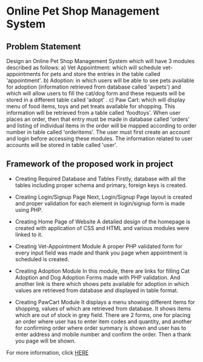 # Online Pet Shop Management System

##	Problem Statement

Design an Online Pet Shop Management System which will have 3 modules described as follows:
a)	Vet Appointment:  which will schedule vet-appointments for pets and store the entries in the table called 'appointment'.
b)	Adoption: in which users will be able to see pets available for adoption (information retrieved from database called 'avpets') and which will allow users to fill the cat/dog form and these requests will be stored in a different table called 'adopt' .
c)	Paw Cart: which will display menu of food items, toys and pet treats available for shopping. This information will be retrieved from a table called 'foodtoys'. When user places an order, then that entry must be made in database called 'orders' and listing of individual items in the order will be mapped according to order number in table called 'orderitems'.
The user must first create an account and login before accessing these modules. The information related to user accounts will be stored in table called 'user'.

##	Framework of the proposed work in project

* Creating Required Database and Tables 
Firstly, database with all the tables including proper schema and primary, foreign keys is created.

*	Creating Login/Signup Page
Next, Login/Signup Page layout is created and proper validation for each element in login/signup form is made using PHP.

*	Creating Home Page of Website
A detailed design of the homepage is created with application of CSS and HTML and various modules were linked to it.

*	Creating Vet-Appointment Module
A proper PHP validated form for every input field was made and thank you page when appointment is scheduled is created.

*	Creating Adoption Module
In this module, there are links for filling Cat Adoption and Dog Adoption Forms made with PHP validation. And another link is there which shows pets available for adoption in which values are retrieved from database and displayed in table format.

*	Creating PawCart Module
It displays a menu showing different items for shopping, values of which are retrieved from database. It shows items which are out of stock in grey field. There are 2 forms, one for placing an order where user has to enter item codes and quantity, and another for confirming order where order summary is shown and user has to enter address and mobile number and confirm the order. Then a thank you page will be shown.

For more information, click <a href="Project Report.pdf">HERE</a>
